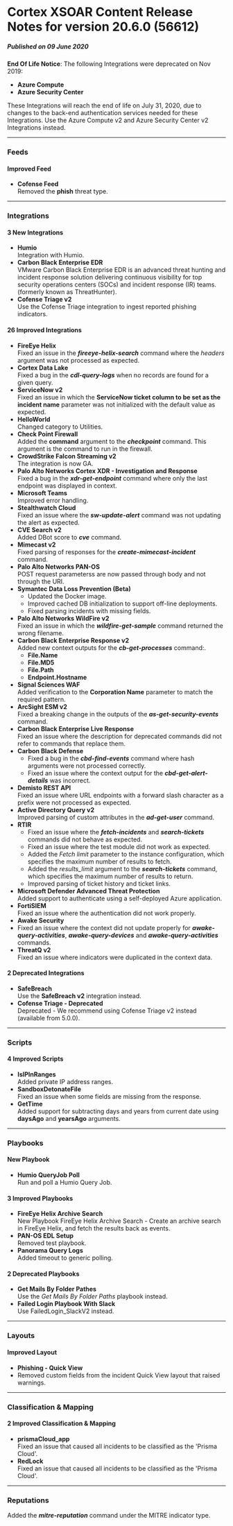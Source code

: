 # Cortex XSOAR Content Release Notes for version 20.6.0 (56612)
##### Published on 09 June 2020

**End Of Life Notice**: The following Integrations were deprecated on Nov 2019:
- **Azure Compute**
- **Azure Security Center**

These Integrations will reach the end of life on July 31, 2020, due to changes to the back-end authentication services needed for these Integrations. Use the Azure Compute v2 and Azure Security Center v2 Integrations instead.

----------
### Feeds
#### Improved Feed
- __Cofense Feed__  
Removed the **phish** threat type.
---
### Integrations

####  3 New Integrations
- __Humio__  
Integration with Humio.
- __Carbon Black Enterprise EDR__  
VMware Carbon Black Enterprise EDR is an advanced threat hunting and incident response solution delivering continuous visibility for top security operations centers (SOCs) and incident response (IR) teams. (formerly known as ThreatHunter).
- __Cofense Triage v2__  
Use the Cofense Triage integration to ingest reported phishing indicators.

####  26 Improved Integrations
- __FireEye Helix__  
Fixed an issue in the ***fireeye-helix-search*** command where the *headers* argument was not processed as expected.
- __Cortex Data Lake__  
Fixed a bug in the ***cdl-query-logs*** when no records are found for a given query.
- __ServiceNow v2__  
Fixed an issue in which the **ServiceNow ticket column to be set as the incident name** parameter was not initialized with the default value as expected.
- __HelloWorld__  
Changed category to Utilities.
- __Check Point Firewall__  
Added the **command** argument to the ***checkpoint*** command. This argument is the command to run in the firewall.
- __CrowdStrike Falcon Streaming v2__  
The integration is now GA.
- __Palo Alto Networks Cortex XDR - Investigation and Response__  
Fixed a bug in the ***xdr-get-endpoint*** command where only the last endpoint was displayed in context.
- __Microsoft Teams__  
Improved error handling.
- __Stealthwatch Cloud__  
Fixed an issue where the ***sw-update-alert*** command was not updating the alert as expected.
- __CVE Search v2__  
Added DBot score to ***cve*** command.
- __Mimecast v2__  
Fixed parsing of responses for the ***create-mimecast-incident*** command.
- __Palo Alto Networks PAN-OS__  
POST request parameterss are now passed through body and not through the URI.
- __Symantec Data Loss Prevention (Beta)__  
  - Updated the Docker image.
  - Improved cached DB initialization to support off-line deployments.
  - Fixed parsing incidents with missing fields.
- __Palo Alto Networks WildFire v2__  
Fixed an issue in which the ***wildfire-get-sample*** command returned the wrong filename.
- __Carbon Black Enterprise Response v2__  
Added new context outputs for the ***cb-get-processes*** command:.
  - **File.Name**
  - **File.MD5**
  - **File.Path**
  - **Endpoint.Hostname**
- __Signal Sciences WAF__  
Added verification to the **Corporation Name** parameter to match the required pattern.
- __ArcSight ESM v2__  
Fixed a breaking change in the outputs of the ***as-get-security-events*** command.
- __Carbon Black Enterprise Live Response__  
Fixed an issue where the description for deprecated commands did not refer to commands that replace them.
- __Carbon Black Defense__  
  - Fixed a bug in the ***cbd-find-events*** command where hash arguments were not processed correctly.
  - Fixed an issue where the context output for the ***cbd-get-alert-details*** was incorrect.
- __Demisto REST API__  
Fixed an issue where URL endpoints with a forward slash character as a prefix were not processed as expected.
- __Active Directory Query v2__  
Improved parsing of custom attributes in the ***ad-get-user*** command.
- __RTIR__  
  - Fixed an issue where the ***fetch-incidents*** and ***search-tickets*** commands did not behave as expected.
  - Fixed an issue where the test module did not work as expected.
  - Added the *Fetch limit* parameter to the instance configuration, which specifies the maximum number of results to fetch.
  - Added the *results_limit* argument to the ***search-tickets*** command, which specifies the maximum number of results to return.
  - Improved parsing of ticket history and ticket links.
- __Microsoft Defender Advanced Threat Protection__  
Added support to authenticate using a self-deployed Azure application.
- __FortiSIEM__  
Fixed an issue where the authentication did not work properly.
- __Awake Security__  
 - Fixed an issue where the context did not update properly for ***awake-query-activities***, ***awake-query-devices*** and ***awake-query-activities*** commands.
- __ThreatQ v2__  
Fixed an issue where indicators were duplicated in the context data.

#### 2 Deprecated Integrations
- __SafeBreach__  
Use the **SafeBreach v2** integration instead.
- __Cofense Triage - Deprecated__  
Deprecated - We recommend using Cofense Triage v2 instead (available from 5.0.0).
---
### Scripts

####  4 Improved Scripts
- __IsIPInRanges__  
Added private IP address ranges.
- __SandboxDetonateFile__  
Fixed an issue when some fields are missing from the response.
- __GetTime__  
Added support for subtracting days and years from current date using **daysAgo** and **yearsAgo** arguments.


---
### Playbooks

####  New Playbook
- __Humio QueryJob Poll__  
Run and poll a Humio Query Job.

####  3 Improved Playbooks
- __FireEye Helix Archive Search__  
New Playbook FireEye Helix Archive Search - Create an archive search in FireEye Helix, and fetch the results back as events.
- __PAN-OS EDL Setup__  
Removed test playbook.
- __Panorama Query Logs__  
Added timeout to generic polling.

#### 2 Deprecated Playbooks
- __Get Mails By Folder Pathes__  
Use the *Get Mails By Folder Paths* playbook instead.
- __Failed Login Playbook With Slack__  
Use FailedLogin_SlackV2 instead.


---
### Layouts

#### Improved Layout
- __Phishing - Quick View__  
- Removed custom fields from the incident Quick View layout that raised warnings.

---
### Classification & Mapping

#### 2 Improved Classification & Mapping
- __prismaCloud_app__  
Fixed an issue that caused all incidents to be classified as the 'Prisma Cloud'.
- __RedLock__  
Fixed an issue that caused all incidents to be classified as the 'Prisma Cloud'.


---
### Reputations
Added the ***mitre-reputation*** command under the MITRE indicator type.